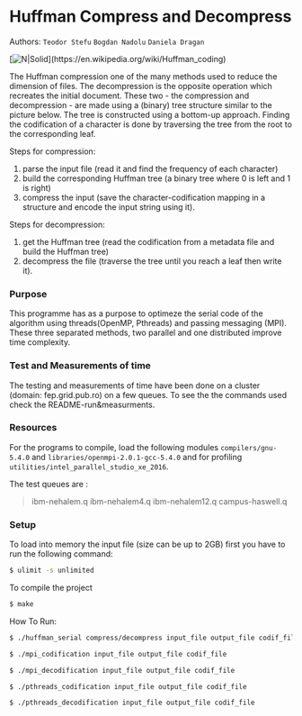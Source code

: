 
# Huffman Compress and Decompress

Authors: `Teodor Stefu` `Bogdan Nadolu` `Daniela Dragan`

[![N|Solid](https://upload.wikimedia.org/wikipedia/commons/thumb/c/c6/Huffman_(To_be_or_not_to_be).svg/709px-Huffman_(To_be_or_not_to_be).svg.png)](https://en.wikipedia.org/wiki/Huffman_coding)

The Huffman compression one of the many methods used to reduce the dimension of files. The decompression is the opposite operation which recreates the initial document. These two - the compression and decompression - are made using a (binary) tree structure similar to the picture below. The tree is constructed using a bottom-up approach. Finding the codification of a character is done by traversing the tree from the root to the corresponding leaf.

Steps for compression:
1. parse the input file (read it and find the frequency of each character)
2. build the corresponding Huffman tree (a binary tree where 0 is left and 1 is right)
3. compress the input (save the character-codification mapping in a structure and encode the input string using it).

Steps for decompression:
1. get the Huffman tree (read the codification from a metadata file and build the Huffman tree)
2. decompress the file (traverse the tree until you reach a leaf then write it).

### Purpose
This programme has as a purpose to optimeze the serial code of the algorithm using threads(OpenMP, Pthreads) and passing messaging (MPI). These three separated methods, two parallel and one distributed improve time complexity.

### Test and Measurements of time
The testing and measurements of time have been done on a cluster (domain: fep.grid.pub.ro) on a few queues. To see the the commands used check the README-run&measurments.

### Resources
For the programs to compile, load the following modules `compilers/gnu-5.4.0` and `libraries/openmpi-2.0.1-gcc-5.4.0` and for profiling `utilities/intel_parallel_studio_xe_2016`.

The test queues are :
> ibm-nehalem.q
> ibm-nehalem4.q
> ibm-nehalem12.q
> campus-haswell.q

### Setup
To load into memory the input file (size can be up to 2GB) first you have to run the following command:

```sh
$ ulimit -s unlimited
```

To compile the project
```sh
$ make
```

How To Run:

```sh
$ ./huffman_serial compress/decompress input_file output_file codif_file
```

```sh
$ ./mpi_codification input_file output_file codif_file
```

```sh
$ ./mpi_decodification input_file output_file codif_file
```

```sh
$ ./pthreads_codification input_file output_file codif_file
```

```sh
$ ./pthreads_decodification input_file output_file codif_file
```



